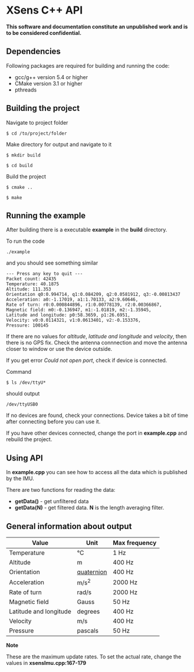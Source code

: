 # XSens C++ API

**This software and documentation constitute an unpublished work and is to be considered confidential.**

## Dependencies
Following packages are required for building and running the code:
* gcc/g++ version 5.4 or higher
* CMake version 3.1 or higher
* pthreads

## Building the project
Navigate to project folder

`$ cd /to/project/folder`

Make directory for output and navigate to it

`$ mkdir build`

`$ cd build`

Build the project

`$ cmake ..`

`$ make`

## Running the example
After building there is a executable __example__ in the __build__ directory.

To run the code

`./example`

and you should see something similar

```
--- Press any key to quit ---  
Packet count: 42435  
Temperature: 40.1875  
Altitude: 111.353
Orientation q0:0.994714, q1:0.084209, q2:0.0581912, q3:-0.00813437
Acceleration: a0:-1.17019, a1:1.70133, a2:9.60646,
Rate of turn: r0:0.000844896, r1:0.00778139, r2:0.00366867,
Magnetic field: m0:-0.136947, m1:-1.01819, m2:-1.35945,
Latitude and longitude: p0:58.3659, p1:26.6951,
Velocity: v0:0.0114321, v1:0.0613401, v2:-0.153376,
Pressure: 100145
```

If there are no values for _altitude_, _latitude and longitude_ and _velocity_, then there is no GPS fix. Check the antenna connnection and move the antenna closer to window or use the device outside.

If you get error _Could not open port_, check if device is connected.

Command

`$ ls /dev/ttyU*`

should output

`/dev/ttyUSB0`

If no devices are found, check your connections. Device takes a bit of time after connecting before you can use it.

If you have other devices connected, change the port in __example.cpp__ and rebuild the project.

## Using API
In __example.cpp__ you can see how to access all the data which is published by the IMU.

There are two functions for reading the data:
* __getData()__ - get unfiltered data
* __getData(N)__ - get filtered data. __N__ is the length averaging filter.

## General information about output
|Value|Unit|Max frequency|
|---|---|---|
|Temperature | &#8451; | 1 Hz |
|Altitude | m | 400 Hz |
|Orientation |  [quaternion](https://en.wikipedia.org/wiki/Quaternions_and_spatial_rotation) | 400 Hz |
|Acceleration | m/s<sup>2</sup> | 2000 Hz |
|Rate of turn | rad/s | 2000 Hz |
|Magnetic field | Gauss | 50 Hz |
|Latitude and longitude | degrees | 400 Hz |
|Velocity | m/s | 400 Hz |
|Pressure | pascals | 50 Hz |

__Note__

These are the maximum update rates. To set the actual rate, change the values in __xsensImu.cpp:167-179__
